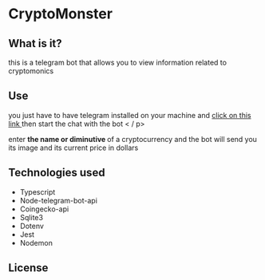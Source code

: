 <h1> CryptoMonster </h1>

<h2> What is it? </h2>
<p> this is a telegram bot that allows you to view information related to cryptomonics </p>

<h2> Use </h2>
<p> you just have to have telegram installed on your machine and <a href='https://t.me/CryptoMonsterBot'> click on this link </a> then start the chat with the bot < / p>
<p> enter <strong> the name or diminutive </strong> of a cryptocurrency and the bot will send you its image and its current price in dollars </p>

<h2> Technologies used </h2>
<p>
<ul>
<li> Typescript </li>
<li> Node-telegram-bot-api </li>
<li> Coingecko-api </li>
<li> Sqlite3 </li>
<li> Dotenv </li>
<li> Jest </li>
<li> Nodemon </li>

</ul>
</p>

<h2> License </h2>
<p> </p>
